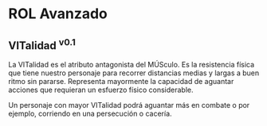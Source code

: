 # ROL Avanzado
## VITalidad <sup>v0.1</sup>

La VITalidad es el atributo antagonista del MÚSculo. Es la resistencia física que tiene nuestro personaje para recorrer distancias medias y largas a buen ritmo sin pararse. Representa mayormente la capacidad de aguantar acciones que requieran un esfuerzo físico considerable.

Un personaje con mayor VITalidad podrá aguantar más en combate o por ejemplo, corriendo en una persecución o cacería.
